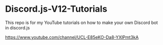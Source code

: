 # Discord.js-V12-Tutorials

This repo is for my YouTube tutorials on how to make your own Discord bot in discord.js

https://www.youtube.com/channel/UCL-E85eKO-Da8-YXlPmt3kA

